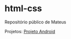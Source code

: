 # html-css
 Repositório público de Mateus

Projetos:
<a href="https://teus-07.github.io/html-css/Desafios/DESAFIO10/android.html" target="_blank">Projeto Android</a>